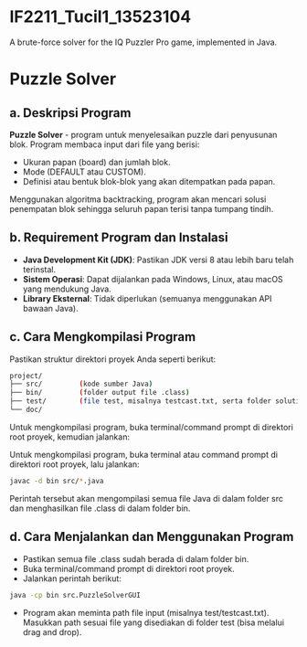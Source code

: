 # IF2211_Tucil1_13523104
A brute-force solver for the IQ Puzzler Pro game, implemented in Java.

# Puzzle Solver

## a. Deskripsi Program
**Puzzle Solver** - program untuk menyelesaikan puzzle dari penyusunan blok. Program membaca input dari file yang berisi:
- Ukuran papan (board) dan jumlah blok.
- Mode (DEFAULT atau CUSTOM).
- Definisi atau bentuk blok-blok yang akan ditempatkan pada papan.

Menggunakan algoritma backtracking, program akan mencari solusi penempatan blok sehingga seluruh papan terisi tanpa tumpang tindih.

## b. Requirement Program dan Instalasi
- **Java Development Kit (JDK)**: Pastikan JDK versi 8 atau lebih baru telah terinstal.
- **Sistem Operasi**: Dapat dijalankan pada Windows, Linux, atau macOS yang mendukung Java.
- **Library Eksternal**: Tidak diperlukan (semuanya menggunakan API bawaan Java).

## c. Cara Mengkompilasi Program
Pastikan struktur direktori proyek Anda seperti berikut:

```bash
project/
├── src/         (kode sumber Java)
├── bin/         (folder output file .class)
├── test/        (file test, misalnya testcast.txt, serta folder solution)
└── doc/         
```
Untuk mengkompilasi program, buka terminal/command prompt di direktori root proyek, kemudian jalankan:

Untuk mengkompilasi program, buka terminal atau command prompt di direktori root proyek, lalu jalankan:
```bash
javac -d bin src/*.java
```
Perintah tersebut akan mengompilasi semua file Java di dalam folder src dan menghasilkan file .class di dalam folder bin.

## d. Cara Menjalankan dan Menggunakan Program
- Pastikan semua file .class sudah berada di dalam folder bin.
- Buka terminal/command prompt di direktori root proyek.
- Jalankan perintah berikut:
```bash
java -cp bin src.PuzzleSolverGUI
```
- Program akan meminta path file input (misalnya test/testcast.txt).
Masukkan path sesuai file yang disediakan di folder test (bisa melalui drag and drop).
